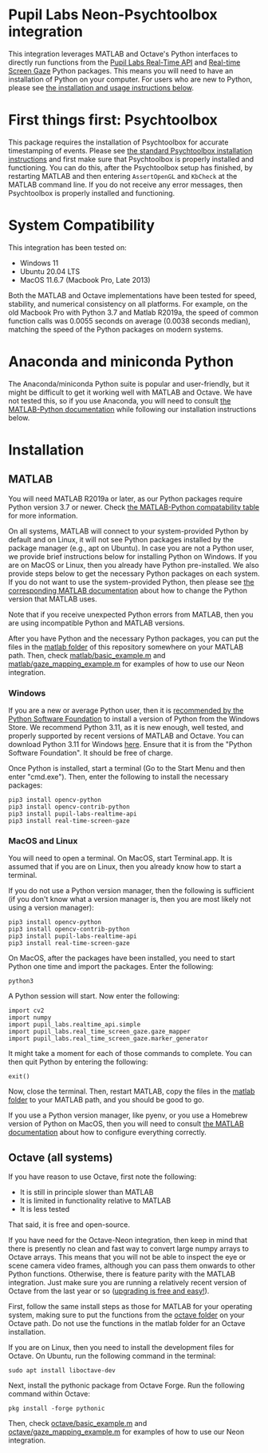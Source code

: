 # Pupil Labs Neon-Psychtoolbox integration

This integration leverages MATLAB and Octave's Python interfaces to directly run functions from the
[Pupil Labs Real-Time API](https://github.com/pupil-labs/realtime-python-api) and [Real-time Screen Gaze](https://github.com/pupil-labs/real-time-screen-gaze) Python packages.
This means you will need to have an installation of Python on your computer.
For users who are new to Python, please see [the installation and usage instructions below](#installation).

# First things first: Psychtoolbox

This package requires the installation of Psychtoolbox for accurate timestamping of events. Please see [the standard Psychtoolbox installation instructions](
http://psychtoolbox.org/download.html) and first make sure that Psychtoolbox is properly installed and functioning. You can do this, after the Psychtoolbox setup has finished, by restarting MATLAB and then entering ```AssertOpenGL``` and ```KbCheck``` at the MATLAB command line. If you do not receive any error messages, then Psychtoolbox is properly installed and functioning.

# System Compatibility

This integration has been tested on:

- Windows 11
- Ubuntu 20.04 LTS
- MacOS 11.6.7 (Macbook Pro, Late 2013)

Both the MATLAB and Octave implementations have been tested for speed, stability, and numerical consistency on all platforms. For example, on the old Macbook Pro with Python 3.7 and Matlab R2019a, the speed of common function calls was 0.0055 seconds on average (0.0038 seconds median), matching the speed of the Python packages on modern systems.

# Anaconda and miniconda Python

The Anaconda/miniconda Python suite is popular and user-friendly, but it might be difficult to get it working well with MATLAB and Octave. We have not tested this, so if you use Anaconda, you will need to consult [the MATLAB-Python documentation](https://www.mathworks.com/help/matlab/python-language.html) while following our installation instructions below.

# Installation

## MATLAB

You will need MATLAB R2019a or later, as our Python packages require Python version 3.7 or newer. Check [the MATLAB-Python compatability table](https://www.mathworks.com/support/requirements/python-compatibility.html) for more information.

On all systems, MATLAB will connect to your system-provided Python by default and on Linux, it will not see Python packages installed by the package manager (e.g., apt on Ubuntu).
In case you are not a Python user, we provide brief instructions below for installing Python on Windows. If you are on MacOS or Linux, then you already have Python pre-installed.
We also provide steps below to get the necessary Python packages on each system.
If you do not want to use the system-provided Python, then please see [the corresponding MATLAB documentation](https://www.mathworks.com/help/matlab/python-language.html) about how to change the Python version that MATLAB uses.

Note that if you receive unexpected Python errors from MATLAB, then you are using incompatible Python and MATLAB versions.

After you have Python and the necessary Python packages, you can put the files in the [matlab folder](matlab/) of this repository somewhere on your MATLAB path.
Then, check [matlab/basic_example.m](matlab/basic_example.m) and [matlab/gaze_mapping_example.m](matlab/gaze_mapping_example.m) for examples of how to use our Neon integration.

### Windows

If you are a new or average Python user, then it is [recommended by the Python Software Foundation](https://docs.python.org/3/using/windows.html) to install a version of Python from the Windows Store. We recommend Python 3.11, as it is new enough, well tested, and properly supported by recent versions of MATLAB and Octave. You can download Python 3.11 for Windows [here](https://apps.microsoft.com/detail/9NRWMJP3717K?hl=en-us&gl=US). Ensure that it is from the "Python Software Foundation". It should be free of charge.

Once Python is installed, start a terminal (Go to the Start Menu and then enter "cmd.exe"). Then, enter the following to install the necessary packages:

```
pip3 install opencv-python
pip3 install opencv-contrib-python
pip3 install pupil-labs-realtime-api
pip3 install real-time-screen-gaze
```

### MacOS and Linux

You will need to open a terminal. On MacOS, start Terminal.app. It is assumed that if you are on Linux, then you already know how to start a terminal.

If you do not use a Python version manager, then the following is sufficient (if you don't know what a version manager is, then you are most likely not using a version manager):

```
pip3 install opencv-python
pip3 install opencv-contrib-python
pip3 install pupil-labs-realtime-api
pip3 install real-time-screen-gaze
```

On MacOS, after the packages have been installed, you need to start Python one time and import the packages. Enter the following:

```
python3
```

A Python session will start. Now enter the following:

```
import cv2
import numpy
import pupil_labs.realtime_api.simple
import pupil_labs.real_time_screen_gaze.gaze_mapper
import pupil_labs.real_time_screen_gaze.marker_generator
```

It might take a moment for each of those commands to complete. You can then quit Python by entering the following:

```
exit()
```

Now, close the terminal. Then, restart MATLAB, copy the files in the [matlab folder](matlab/) to your MATLAB path, and you should be good to go.

If you use a Python version manager, like pyenv, or you use a Homebrew version of Python on MacOS, then you will need to consult [the MATLAB documentation](https://www.mathworks.com/help/matlab/python-language.html) about how to configure everything correctly.

## Octave (all systems)

If you have reason to use Octave, first note the following:

- It is still in principle slower than MATLAB
- It is limited in functionality relative to MATLAB
- It is less tested

That said, it is free and open-source.

If you have need for the Octave-Neon integration, then keep in mind
that there is presently no clean and fast way to convert large numpy arrays to Octave arrays.
This means that you will not be able to inspect the eye or scene camera video frames, although you can pass them onwards to other Python functions.
Otherwise, there is feature parity with the MATLAB integration. Just make sure you are running a relatively recent version of Octave from the last year or so ([upgrading is free and easy!](https://octave.org/)).

First, follow the same install steps as those for MATLAB for your operating system, making sure to put the functions from the [octave folder](octave/) on your Octave path. Do not use the functions in the matlab folder for an Octave installation.

If you are on Linux, then you need to install the development files for Octave. On Ubuntu, run the following command in the terminal:

```
sudo apt install liboctave-dev
```

Next, install the pythonic package from Octave Forge. Run the following command within Octave:

```
pkg install -forge pythonic
```

Then, check [octave/basic_example.m](octave/basic_example.m) and [octave/gaze_mapping_example.m](octave/gaze_mapping_example.m) for examples of how to use our Neon integration.